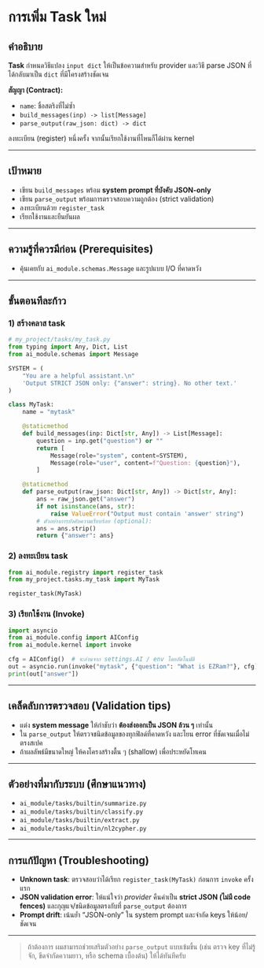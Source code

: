 # การเพิ่ม Task ใหม่

## คำอธิบาย

**Task** กำหนดวิธีแปลง `input dict` ให้เป็นข้อความสำหรับ provider และวิธี parse JSON ที่ได้กลับมาเป็น `dict` ที่มีโครงสร้างชัดเจน

**สัญญา (Contract):**

- `name`: ชื่อสตริงที่ไม่ซ้ำ
- `build_messages(inp) -> list[Message]`
- `parse_output(raw_json: dict) -> dict`

ลงทะเบียน (register) หนึ่งครั้ง จากนั้นเรียกใช้งานที่ไหนก็ได้ผ่าน kernel

---

## เป้าหมาย

- เขียน `build_messages` พร้อม **system prompt ที่บังคับ JSON-only**
- เขียน `parse_output` พร้อมการตรวจสอบความถูกต้อง (strict validation)
- ลงทะเบียนด้วย `register_task`
- เรียกใช้งานและยืนยันผล

---

## ความรู้ที่ควรมีก่อน (Prerequisites)

- คุ้นเคยกับ `ai_module.schemas.Message` และรูปแบบ I/O ที่คาดหวัง

---

## ขั้นตอนทีละก้าว

### 1) สร้างคลาส task

```python
# my_project/tasks/my_task.py
from typing import Any, Dict, List
from ai_module.schemas import Message

SYSTEM = (
    "You are a helpful assistant.\n"
    'Output STRICT JSON only: {"answer": string}. No other text.'
)

class MyTask:
    name = "mytask"

    @staticmethod
    def build_messages(inp: Dict[str, Any]) -> List[Message]:
        question = inp.get("question") or ""
        return [
            Message(role="system", content=SYSTEM),
            Message(role="user", content=f"Question: {question}"),
        ]

    @staticmethod
    def parse_output(raw_json: Dict[str, Any]) -> Dict[str, Any]:
        ans = raw_json.get("answer")
        if not isinstance(ans, str):
            raise ValueError("Output must contain 'answer' string")
        # ตัวอย่างการบังคับความเรียบร้อย (optional):
        ans = ans.strip()
        return {"answer": ans}
```

### 2) ลงทะเบียน task

```python
from ai_module.registry import register_task
from my_project.tasks.my_task import MyTask

register_task(MyTask)
```

### 3) เรียกใช้งาน (Invoke)

```python
import asyncio
from ai_module.config import AIConfig
from ai_module.kernel import invoke

cfg = AIConfig()  # จะอ่านจาก settings.AI / env โดยอัตโนมัติ
out = asyncio.run(invoke("mytask", {"question": "What is EZRam?"}, cfg))
print(out["answer"])
```

---

## เคล็ดลับการตรวจสอบ (Validation tips)

- แต่ง **system message** ให้กำชับว่า **ต้องส่งออกเป็น JSON ล้วน ๆ** เท่านั้น
- ใน `parse_output` ให้ตรวจชนิดข้อมูลของทุกฟิลด์ที่คาดหวัง และโยน error ที่ชัดเจนเมื่อไม่ตรงสเปค
- ถ้าผลลัพธ์มีขนาดใหญ่ ให้คงโครงสร้างตื้น ๆ (shallow) เพื่อประหยัดโทเคน

---

## ตัวอย่างที่มากับระบบ (ศึกษาแนวทาง)

- `ai_module/tasks/builtin/summarize.py`
- `ai_module/tasks/builtin/classify.py`
- `ai_module/tasks/builtin/extract.py`
- `ai_module/tasks/builtin/nl2cypher.py`

---

## การแก้ปัญหา (Troubleshooting)

- **Unknown task**: ตรวจสอบว่าได้เรียก `register_task(MyTask)` ก่อนการ `invoke` ครั้งแรก
- **JSON validation error**: ให้แน่ใจว่า _provider_ คืนค่าเป็น **strict JSON (ไม่มี code fences)** และกุญแจ/ชนิดข้อมูลตรงกับที่ `parse_output` ต้องการ
- **Prompt drift**: เน้นย้ำ “JSON-only” ใน system prompt และจำกัด keys ให้น้อย/ชัดเจน

---

> ถ้าต้องการ ผมสามารถช่วยเสริมตัวอย่าง `parse_output` แบบเข้มขึ้น (เช่น ตรวจ key ที่ไม่รู้จัก, ขีดจำกัดความยาว, หรือ schema เบื้องต้น) ให้ได้ทันทีครับ
